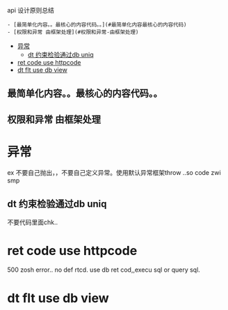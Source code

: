 api 设计原则总结

<!-- TOC -->

    - [最简单化内容。。最核心的内容代码。。](#最简单化内容最核心的内容代码)
    - [权限和异常 由框架处理](#权限和异常-由框架处理)
- [异常](#异常)
  - [dt 约束检验通过db uniq](#dt-约束检验通过db-uniq)
- [ret code use httpcode](#ret-code-use-httpcode)
- [dt flt use db view](#dt-flt-use-db-view)

<!-- /TOC -->

## 最简单化内容。。最核心的内容代码。。

## 权限和异常 由框架处理

# 异常
ex 不要自己抛出，，不要自己定义异常。使用默认异常框架throw ..so code zwi smp

## dt 约束检验通过db uniq
不要代码里面chk..

# ret code use httpcode 
500 zosh error..   no def rtcd.
use db ret cod,,execu sql or query sql.

# dt flt use db view 
